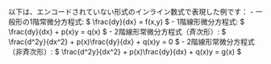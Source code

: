 以下は、エンコードされていない形式のインライン数式で表現した例です： - 一般形の1階常微分方程式: $ \frac{dy}{dx} = f(x,y) $ - 1階線形微分方程式: $ \frac{dy}{dx} + p(x)y = q(x) $ - 2階線形常微分方程式（斉次形）: $ \frac{d^2y}{dx^2} + p(x)\frac{dy}{dx} + q(x)y = 0 $ - 2階線形常微分方程式（非斉次形）: $ \frac{d^2y}{dx^2} + p(x)\frac{dy}{dx} + q(x)y = g(x) $